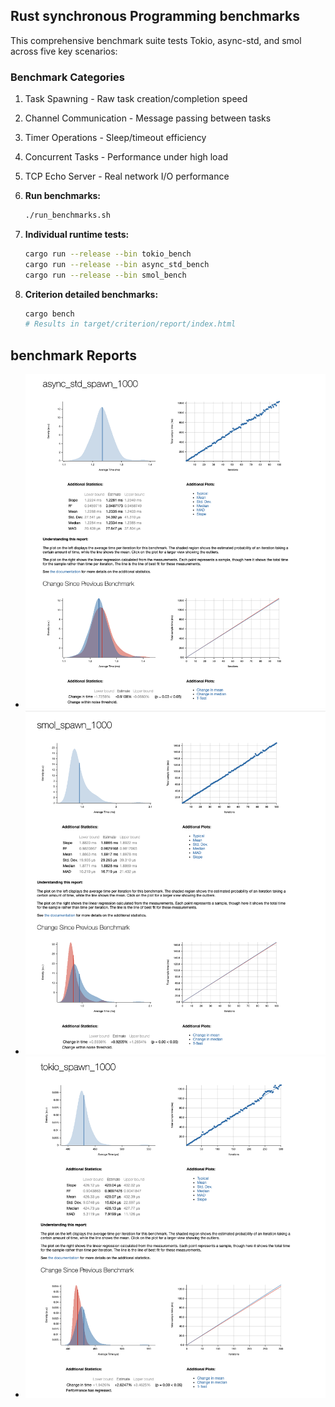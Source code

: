 ## Rust synchronous Programming benchmarks 

This comprehensive benchmark suite tests Tokio, async-std, and smol across five key scenarios:

### Benchmark Categories

1. Task Spawning - Raw task creation/completion speed
2. Channel Communication - Message passing between tasks
3. Timer Operations - Sleep/timeout efficiency
4. Concurrent Tasks - Performance under high load
5. TCP Echo Server - Real network I/O performance

1. **Run benchmarks:**
   ```bash
   ./run_benchmarks.sh
   ```

2. **Individual runtime tests:**
   ```bash
   cargo run --release --bin tokio_bench
   cargo run --release --bin async_std_bench
   cargo run --release --bin smol_bench
   ```

3. **Criterion detailed benchmarks:**
   ```bash
   cargo bench
   # Results in target/criterion/report/index.html
   ```

## benchmark Reports
 - ![images/aync_std.png](images/aync_std.png)
 - ![images/smol.png](images/smol.png) 
 - ![images/tokio.png](images/tokio.png)
